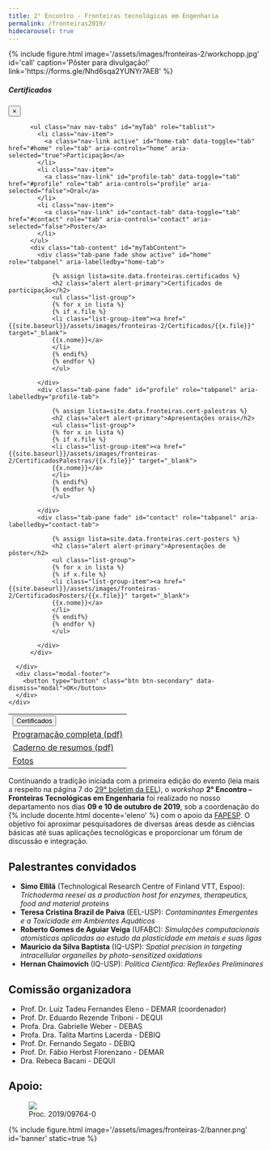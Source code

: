 ```yaml
---
title: 2° Encontro - Fronteiras tecnológicas em Engenharia
permalink: /fronteiras2019/
hidecarousel: true
---
```


<div class="col-md-5 float-md-right">
{% include figure.html image='/assets/images/fronteiras-2/workchopp.jpg' id='call' caption='Pôster para divulgação!' link='https://forms.gle/Nhd6sqa2YUNYr7AE8' %}
</div>

<table class="table-hover">
<tr>
<td>
<!-- Button trigger modal -->
<button type="button" class="btn btn-lg btn-primary my-1 dropdown-toggle" data-toggle="modal" data-target="#exampleModalScrollable">Certificados</button>
</td>
</tr>

<!-- Modal -->
<div class="modal fade" id="exampleModalScrollable" tabindex="-1" role="dialog" aria-labelledby="exampleModalScrollableTitle" aria-hidden="true">
  <div class="modal-dialog modal-lg modal-dialog-scrollable" role="document">
    <div class="modal-content">
      <div class="modal-header bg-dark text-light">
        <h5 class="modal-title" id="exampleModalScrollableTitle">Certificados</h5>
        <button type="button" class="close bg-dark text-light" data-dismiss="modal" aria-label="Close">
          <span aria-hidden="true">&times;</span>
        </button>
      </div>
      <div class="modal-body">

          <ul class="nav nav-tabs" id="myTab" role="tablist">
            <li class="nav-item">
              <a class="nav-link active" id="home-tab" data-toggle="tab" href="#home" role="tab" aria-controls="home" aria-selected="true">Participação</a>
            </li>
            <li class="nav-item">
              <a class="nav-link" id="profile-tab" data-toggle="tab" href="#profile" role="tab" aria-controls="profile" aria-selected="false">Oral</a>
            </li>
            <li class="nav-item">
              <a class="nav-link" id="contact-tab" data-toggle="tab" href="#contact" role="tab" aria-controls="contact" aria-selected="false">Poster</a>
            </li>
          </ul>
          <div class="tab-content" id="myTabContent">
            <div class="tab-pane fade show active" id="home" role="tabpanel" aria-labelledby="home-tab">

                {% assign lista=site.data.fronteiras.certificados %}
                <h2 class="alert alert-primary">Certificados de participação</h2>
                <ul class="list-group">
                {% for x in lista %}
                {% if x.file %}
                <li class="list-group-item"><a href="{{site.baseurl}}/assets/images/fronteiras-2/Certificados/{{x.file}}" target="_blank">
                {{x.nome}}</a>
                </li>
                {% endif%}
                {% endfor %}
                </ul>

            </div>
            <div class="tab-pane fade" id="profile" role="tabpanel" aria-labelledby="profile-tab">

                {% assign lista=site.data.fronteiras.cert-palestras %}
                <h2 class="alert alert-primary">Apresentações orais</h2>
                <ul class="list-group">
                {% for x in lista %}
                {% if x.file %}
                <li class="list-group-item"><a href="{{site.baseurl}}/assets/images/fronteiras-2/CertificadosPalestras/{{x.file}}" target="_blank">
                {{x.nome}}</a>
                </li>
                {% endif%}
                {% endfor %}
                </ul>

            </div>
            <div class="tab-pane fade" id="contact" role="tabpanel" aria-labelledby="contact-tab">

                {% assign lista=site.data.fronteiras.cert-posters %}
                <h2 class="alert alert-primary">Apresentações de pôster</h2>
                <ul class="list-group">
                {% for x in lista %}
                {% if x.file %}
                <li class="list-group-item"><a href="{{site.baseurl}}/assets/images/fronteiras-2/CertificadosPosters/{{x.file}}" target="_blank">
                {{x.nome}}</a>
                </li>
                {% endif%}
                {% endfor %}
                </ul>

            </div>
          </div>

      </div>
      <div class="modal-footer">
        <button type="button" class="btn btn-secondary" data-dismiss="modal">OK</button>
      </div>
    </div>
  </div>
</div>

<!-- <h2 class="text-danger">Inscrições prorrogadas até 08 de outubro!</h2> -->

<!-- <a class="btn btn-lg btn-primary mb-2" href="https://forms.gle/Nhd6sqa2YUNYr7AE8" id="no-ext-link" target="\_blank">Inscreva-se!</a> -->

<tr>
<td>
<a class="btn btn-lg btn-primary my-1" href="{{site.baseurl}}/assets/images/fronteiras-2/poster-programa.pdf" target="\_blank">Programação completa (pdf)</a>
</td>
</tr>
<tr>
<td>
<a class="btn btn-lg btn-primary my-1" href="{{site.baseurl}}/assets/images/fronteiras-2/booklet_online.pdf" target="\_blank">Caderno de resumos (pdf)</a>
</td>
</tr>
<tr>
<td>
<a class="btn btn-lg btn-primary my-1" href="{{site.baseurl}}/fronteiras2/fotos">Fotos</a>
</td>
</tr>
</table>

Continuando a tradição iniciada com a primeira edição do evento (leia mais a respeito na página 7 do <a href="https://site.eel.usp.br/sites/files/eel/publico/boletim/Boletim_EEL_USP_29.pdf" target="\_blank">29° boletim da EEL</a>), o *workshop* **2° Encontro – Fronteiras Tecnológicas em Engenharia** foi realizado no nosso departamento nos dias **09 e 10 de outubro de 2019**, sob a coordenação do {% include docente.html docente='eleno' %} com o apoio da <a href="http://www.fapesp.br" target="\_blank">FAPESP</a>. O objetivo foi aproximar pesquisadores de diversas áreas desde as ciências básicas até suas aplicações tecnológicas e proporcionar um fórum de discussão e integração.

## Palestrantes convidados

- **Simo Ellilä** (Technological Research Centre of Finland VTT, Espoo): *Trichoderma reesei as a production host for enzymes, therapeutics, food and material proteins*
- **Teresa Cristina Brazil de Paiva** (EEL-USP): *Contaminantes Emergentes e a Toxicidade em Ambientes Aquáticos*
- **Roberto Gomes de Aguiar Veiga** (UFABC): *Simulações computacionais atomísticas aplicadas ao estudo da plasticidade em metais e suas ligas*
- **Mauricio da Silva Baptista** (IQ-USP): *Spatial precision in targeting intracellular organelles by photo-sensitized oxidations*
- **Hernan Chaimovich** (IQ-USP): *Política Científica: Reflexões Preliminares*


## Comissão organizadora

- Prof. Dr. Luiz Tadeu Fernandes Eleno - DEMAR (coordenador)
- Prof. Dr. Eduardo Rezende Triboni - DEQUI
- Profa. Dra. Gabrielle Weber - DEBAS
- Profa. Dra. Talita Martins Lacerda - DEBIQ
- Prof. Dr. Fernando Segato - DEBIQ
- Prof. Dr. Fábio Herbst Florenzano - DEMAR
- Dra. Rebeca Bacani - DEQUI

## Apoio:

<div class="col-md-6">
<figure class="figure">
  <a href="http://www.fapesp.br" id="no-ext-link" target="\_blank"><img class="figure-img img-fluid" src="{{site.baseurl}}/assets/images/logos/logo-fapesp-1200x480.jpg"></a>
  <figcaption class="figure-caption">Proc. 2019/09764-0</figcaption>
</figure>
</div>

{% include figure.html image='/assets/images/fronteiras-2/banner.png' id='banner' static=true %}
